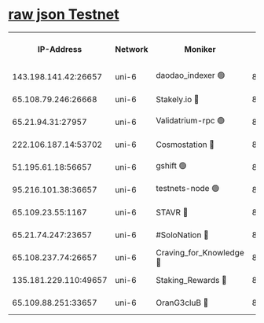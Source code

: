 [raw json Testnet](https://rpc-check.junot.stavr.tech/junot/rpc-junot-result.json)
=


<table><tr><th>IP-Address</th><th>Network</th><th>Moniker</th><th>Latest Block Height</th><th>Earliest Block Height</th><th>Catching Up</th><th>Tx Index</th><th>Voting Power</th><th>Scan Time</th></tr><tr><td>143.198.141.42:26657</td><td>uni-6</td><td>daodao_indexer 🟢</td><td>8529368</td><td>1</td><td>False</td><td>off</td><td>0</td><td>2024-03-03T15:39:00.316162681UTC</td></tr><tr><td>65.108.79.246:26668</td><td>uni-6</td><td>Stakely.io 🔴</td><td>8529364</td><td>1570872</td><td>False</td><td>on</td><td>11</td><td>2024-03-03T15:38:50.103600207UTC</td></tr><tr><td>65.21.94.31:27957</td><td>uni-6</td><td>Validatrium-rpc 🟢</td><td>8529362</td><td>2943363</td><td>False</td><td>on</td><td>0</td><td>2024-03-03T15:38:45.717044434UTC</td></tr><tr><td>222.106.187.14:53702</td><td>uni-6</td><td>Cosmostation 🔴</td><td>8529361</td><td>7473037</td><td>False</td><td>on</td><td>109003</td><td>2024-03-03T15:38:43.384762112UTC</td></tr><tr><td>51.195.61.18:56657</td><td>uni-6</td><td>gshift 🟢</td><td>8529357</td><td>7691417</td><td>False</td><td>on</td><td>0</td><td>2024-03-03T15:38:33.270350777UTC</td></tr><tr><td>95.216.101.38:36657</td><td>uni-6</td><td>testnets-node 🟢</td><td>8529365</td><td>8116304</td><td>False</td><td>on</td><td>0</td><td>2024-03-03T15:38:52.427200351UTC</td></tr><tr><td>65.109.23.55:1167</td><td>uni-6</td><td>STAVR 🔴</td><td>8529366</td><td>8207211</td><td>False</td><td>off</td><td>6056</td><td>2024-03-03T15:38:56.814992626UTC</td></tr><tr><td>65.21.74.247:23657</td><td>uni-6</td><td>#SoloNation 🔴</td><td>8529367</td><td>8237483</td><td>False</td><td>on</td><td>112</td><td>2024-03-03T15:38:59.456314584UTC</td></tr><tr><td>65.108.237.74:26657</td><td>uni-6</td><td>Craving_for_Knowledge 🔴</td><td>8529367</td><td>8388763</td><td>False</td><td>on</td><td>9004</td><td>2024-03-03T15:38:57.114855510UTC</td></tr><tr><td>135.181.229.110:49657</td><td>uni-6</td><td>Staking_Rewards 🔴</td><td>8529370</td><td>8388763</td><td>False</td><td>on</td><td>1008</td><td>2024-03-03T15:39:05.019924956UTC</td></tr><tr><td>65.109.88.251:33657</td><td>uni-6</td><td>OranG3cluB 🔴</td><td>8529369</td><td>8418953</td><td>False</td><td>on</td><td>11</td><td>2024-03-03T15:39:04.718392150UTC</td></tr></table>